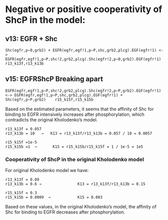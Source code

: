 # Negative or positive cooperativity of ShcP in the model:

## v13: EGFR + Shc
  ``` 
Shc(egfr,p~0,grb2) + EGFR(egfr,egf!1,p~P,shc,grb2,plcg).EGF(egfr!1) <-> EGFR(egfr,egf!1,p~P,shc!2,grb2,plcg).Shc(egfr!2,p~0,grb2).EGF(egfr!1)  r13_k13f,r13_k13b
```
## v15: EGFRShcP Breaking apart
```
EGFR(egfr,egf!1,p~P,shc!2,grb2,plcg).Shc(egfr!2,p~P,grb2).EGF(egfr!1) <-> EGFR(egfr,egf!1,p~P,shc,grb2,plcg).EGF(egfr!1) + Shc(egfr,p~P,grb2)    r15_k15f,r15_k15b
 ```

Based on the estimated parameters, it seems that the affinity of Shc for binding to EGFR intensively increases after phosphorylation, which contradicts the original Kholodenko’s model.
```
r13_k13f = 0.057
r13_k13b = 10   →   K13 = r13_k13f/r13_k13b = 0.057 / 10 = 0.0057
```
```
r15_k15f =1e-5
r15_k15b =1  →       K15 = r15_k15b/r15_k15f = 1 / 1e-5 = 1e5

```
### Cooperativity of ShcP in the original Kholodenko model
For original Kholodenko model we have:
```
r13_k13f = 0.09 
r13_k13b = 0.6 →                K13 = r13_k13f/r13_k13b = 0.15 
```
```
r15_k15f = 0.3 
r15_k15b = 0.0009  →            K15 = 0.003
``` 
Based on these values, in the original Kholodenko’s model, the affinity of Shc for binding to EGFR decreases after phosphorylation. 




